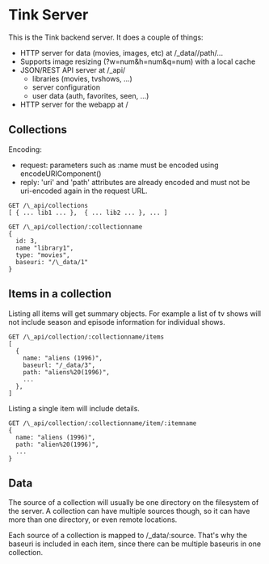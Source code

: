 
# Tink Server

This is the Tink backend server. It does a couple of things:

- HTTP server for data (movies, images, etc) at /\_data/<source-id>/path/...
- Supports image resizing (?w=num&h=num&q=num) with a local cache
- JSON/REST API server at /\_api/
  - libraries (movies, tvshows, ...)
  - server configuration
  - user data (auth, favorites, seen, ...)
- HTTP server for the webapp at /

## Collections

Encoding:
- request: parameters such as :name must be encoded using encodeURIComponent()
- reply: 'uri' and 'path' attributes are already encoded and must not
  be uri-encoded again in the request URL.


```
GET /\_api/collections
[ { ... lib1 ... },  { ... lib2 ... }, ... ]
```

```
GET /\_api/collection/:collectionname
{
  id: 3,
  name "library1",
  type: "movies",
  baseuri: "/\_data/1"
}
```

## Items in a collection

Listing all items will get summary objects. For example a list of tv shows
will not include season and episode information for individual shows.

```
GET /\_api/collection/:collectionname/items
[
  {
    name: "aliens (1996)",
    baseurl: "/_data/3",
    path: "aliens%20(1996)",
    ...
  },
]
```

Listing a single item will include details.

```
GET /\_api/collection/:collectionname/item/:itemname
{
  name: "aliens (1996)",
  path: "alien%20(1996)",
  ...
}
```

## Data

The source of a collection will usually be one directory on the filesystem
of the server. A collection can have multiple sources though, so it can have
more than one directory, or even remote locations.

Each source of a collection is mapped to /\_data/:source. That's why the
baseuri is included in each item, since there can be multiple baseuris
in one collection.
